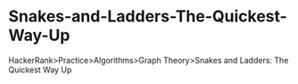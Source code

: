 # Snakes-and-Ladders-The-Quickest-Way-Up
HackerRank>Practice>Algorithms>Graph Theory>Snakes and Ladders: The Quickest Way Up
